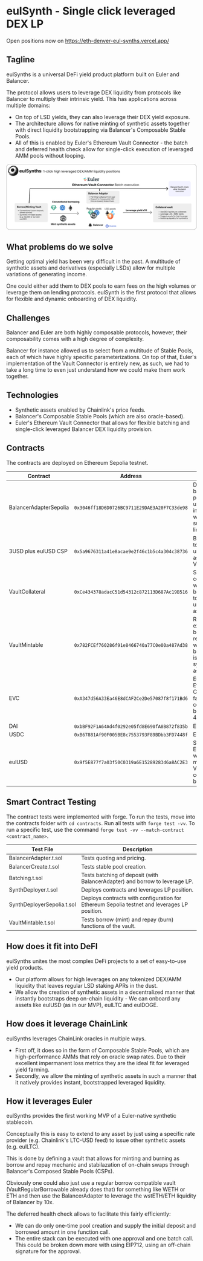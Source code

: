 # eulSynth - Single click leveraged DEX LP

Open positions now on https://eth-denver-eul-synths.vercel.app/

## Tagline

eulSynths is a universal DeFi yield product platform built on Euler and Balancer.

The protocol allows users to leverage DEX liquidity from protocols like Balancer to multiply their intrinsic yield. This has applications across multiple domains:
- On top of LSD yields, they can also leverage their DEX yield exposure.
- The architecture allows for native minting of synthetic assets together with direct liquidity bootstrapping via Balancer's Composable Stable Pools.
- All of this is enabled by Euler's Ethereum Vault Connector - the batch and deferred health check allow for single-click execution of leveraged AMM pools without looping.

![Single click Leverage AMM Pools](./assets/eulSynth.png)

## What problems do we solve

Getting optimal yield has been very difficult in the past. A multitude of synthetic assets and derivatives (especially LSDs) allow for multiple variations of generating income.

One could either add them to DEX pools to earn fees on the high volumes or leverage them on lending protocols.
eulSynth is the first protocol that allows for flexible and dynamic onboarding of DEX liquidity.

## Challenges

Balancer and Euler are both highly composable protocols, however, their composability comes with a high degree of complexity.

Balancer for instance allowed us to select from a multitude of Stable Pools, each of which have highly specific parameterizations. On top of that, Euler's implementation of the Vault Connector is entirely new, as such, we had to take a long time to even just understand how we could make them work together.

## Technologies 

- Synthetic assets enabled by Chainlink's price feeds.
- Balancer's Composable Stable Pools (which are also oracle-based).
- Euler's Ethereum Vault Connector that allows for flexible batching and single-click leveraged Balancer DEX liquidity provision.

## Contracts
The contracts are deployed on Ethereum Sepolia testnet.

| Contract    | Address | Description |
| -------- | ------- | ------- |
| BalancerAdapterSepolia  | `0x3046ff18D6D0726BC9711E29DAE3A20F7C33de98` | Deploys balancer stable pool and is used for interactions with balancer, such as adding liquidity. |
| 3USD plus eulUSD CSP| `0x5a9676311a41e8acae9e2f46c1b5c4a304c38736`| Balancer pool token, used as underlying asset in the VaultCollateral. |
| VaultCollateral | `0xCe434378adacC51d54312c872113D687Ac19B516`     | Simple collateral vault which uses the balancer pool token as underlying asset. |
| VaultMintable    | `0x782FCEf760286f91e8466740a77C0e00a487Ad38`    | Replaces existing borrow and repay logic with mint and burn to enable issurance of synthetic assets. |
| EVC   | `0xA347d56A33Ea46E8dCAF2Ce2De57087f8f171Bd6`    |  Euler's Ethereum Vault Connector facilitates communication between ERC-4626 vaults. |
| DAI    | `0xbBF92F1A64Ad4f0292e05fd8E690fA8B872f835b`    | ERC20 Token |
| USDC    | `0xB67881Af90F005BE8c7553793F89BDbb3FD7448f`    | ERC20 Token |
| eulUSD    | `0x9f5E877f7a03f50C0319a6E15289283d6a8AC2E3`    | Synthetic ERC20 Token which is minted by the VaultMintable contract on borrow. |

## Smart Contract Testing
The contract tests were implemented with forge. To run the tests, move into the contracts folder with `cd contracts`. Run all tests with `forge test -vv`. To run a specific test, use the command `forge test -vv --match-contract <contract_name>`.

| Test File    | Description |
| -------- | ------- |
| BalancerAdapter.t.sol | Tests quoting and pricing.  |
| BalancerCreate.t.sol | Tests stable pool creation. |
| Batching.t.sol | Tests batching of deposit (with BalancerAdapter) and borrow to leverage LP. |
| SynthDeployer.t.sol   | Deploys contracts and leverages LP position. |
| SynthDeployerSepolia.t.sol   |  Deploys contracts with configuration for Ethereum Sepolia testnet and leverages LP position. |
| VaultMintable.t.sol | Tests borrow (mint) and repay (burn) functions of the vault. |


## How does it fit into DeFI

eulSynths unites the most complex DeFi projects to a set of easy-to-use yield products. 
- Our platform allows for high leverages on any tokenized DEX/AMM liquidity that leaves regular LSD staking APRs in the dust.
- We allow the creation of synthetic assets in a decentralized manner that instantly bootstraps deep on-chain liquidity - We can onboard any assets like eulUSD (as in our MVP), eulLTC and eulDOGE.

## How does it leverage ChainLink

eulSynths leverages ChainLink oracles in multiple ways.
- First off, it does so in the form of Composable Stable Pools, which are high-performance AMMs that rely on oracle swap rates. Due to their excellent impermanent loss metrics they are the ideal fit for leveraged yield farming.
- Secondly, we allow the minting of synthetic assets in such a manner that it natively provides instant, bootstrapped leveraged liquidity.

## How it leverages Euler

eulSynths provides the first working MVP of a Euler-native synthetic stablecoin. 

Conceptually this is easy to extend to any asset by just using a specific rate provider (e.g. Chainlink's LTC-USD feed) to issue other synthetic assets (e.g. eulLTC).

This is done by defining a vault that allows for minting and burning as borrow and repay mechanic and stabilazation of on-chain swaps through Balancer's Composed Stable Pools (CSPs).

Obviously one could also just use a regular borrow compatible vault (VaultRegularBorrowable already does that) for something like WETH or ETH and then use the BalancerAdapter to leverage the wstETH/ETH liquidity of Balancer by 10x.

The deferred health check allows to facilitate this fairly efficiently:
- We can do only one-time pool creation and supply the initial deposit and borrowed amount in one function call.
- The entire stack can be executed with one approval and one batch call. This could be broken down more with using EIP712, using an off-chain signature for the approval.
